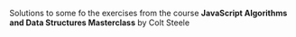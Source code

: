 Solutions to some fo the exercises from the course **JavaScript Algorithms and Data Structures Masterclass** by Colt Steele
